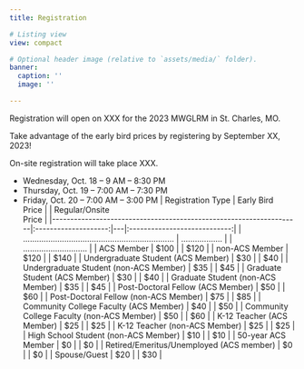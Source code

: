 ```yaml
---
title: Registration

# Listing view
view: compact

# Optional header image (relative to `assets/media/` folder).
banner:
  caption: ''
  image: ''

---
```

Registration will open on XXX for the 2023 MWGLRM in St. Charles, MO.

Take advantage of the early bird prices by registering by September XX, 2023!

On-site registration will take place XXX.

* Wednesday, Oct. 18 –  9 AM – 8:30 PM
* Thursday, Oct. 19 –  7:00 AM –  7:30 PM
* Friday, Oct. 20 –  7:00 AM – 3:00 PM
| Registration Type                                                  | Early Bird <br>Price |   |    Regular/Onsite<br>Price   |
|--------------------------------------------------------------------|:--------------------:|---|:----------------------------:|
| .................................................................. | ..................   |   | ............................ |
| ACS Member                                                         |         $100         |   |             $120             |
| non-ACS Member                                                     |         $120         |   |             $140             |
| Undergraduate Student (ACS Member)                                 |          $30         |   |              $40             |
| Undergraduate Student (non-ACS Member)                             |          $35         |   |              $45             |
| Graduate Student (ACS Member)                                      |          $30         |   |              $40             |
| Graduate Student (non-ACS Member)                                  |          $35         |   |              $45             |
| Post-Doctoral Fellow (ACS Member)                                  |          $50         |   |              $60             |
| Post-Doctoral Fellow (non-ACS Member)                              |          $75         |   |              $85             |
| Community College Faculty (ACS Member)                             |          $40         |   |              $50             |
| Community College Faculty (non-ACS Member)                         |          $50         |   |              $60             |
| K-12 Teacher (ACS Member)                                          |          $25         |   |              $25             |
| K-12 Teacher (non-ACS Member)                                      |          $25         |   |              $25             |
| High School Student (non-ACS Member)                               |          $10         |   |              $10             |
| 50-year ACS Member                                                 |          $0          |   |              $0              |
| Retired/Emeritus/Unemployed (ACS member)                           |          $0          |   |              $0              |
| Spouse/Guest                                                       |          $20         |   |              $30             |